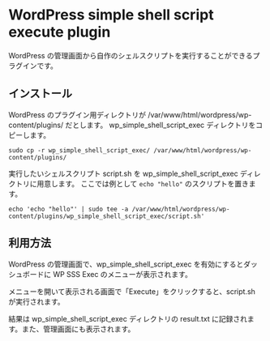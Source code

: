 # WordPress simple shell script execute plugin

WordPress の管理画面から自作のシェルスクリプトを実行することができるプラグインです。

## インストール

WordPress のプラグイン用ディレクトリが /var/www/html/wordpress/wp-content/plugins/ だとします。
wp_simple_shell_script_exec ディレクトリをコピーします。

```console
sudo cp -r wp_simple_shell_script_exec/ /var/www/html/wordpress/wp-content/plugins/
```

実行したいシェルスクリプト script.sh を wp_simple_shell_script_exec ディレクトリに用意します。
ここでは例として `echo "hello"` のスクリプトを置きます。

```console
echo 'echo "hello"' | sudo tee -a /var/www/html/wordpress/wp-content/plugins/wp_simple_shell_script_exec/script.sh'
```

## 利用方法

WordPress の管理画面で、wp_simple_shell_script_exec を有効にするとダッシュボードに WP SSS Exec のメニューが表示されます。

メニューを開いて表示される画面で「Execute」をクリックすると、script.sh が実行されます。

結果は wp_simple_shell_script_exec ディレクトリの result.txt に記録されます。また、管理画面にも表示されます。
